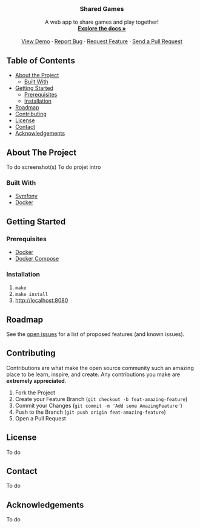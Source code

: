 <br />
<p align="center">
  <!-- <a href="#">
    <img src="./logo.png" alt="Logo" width="80" height="80">
  </a> -->

  <h3 align="center">Shared Games</h3>

  <p align="center">
    A web app to share games and play together!
    <br />
    <a href="https://github.com/IceMad/shared_games/"><strong>Explore the docs »</strong></a>
    <br />
    <br />
    <a href="https://github.com/IceMad/shared_games/">View Demo</a>
    ·
    <a href="https://github.com/IceMad/shared_games/issues">Report Bug</a>
    ·
    <a href="https://github.com/IceMad/shared_games/issues">Request Feature</a>
    ·
    <a href="https://github.com/IceMad/shared_games/pulls">Send a Pull Request</a>
  </p>
</p>

## Table of Contents

* [About the Project](#about-the-project)
  * [Built With](#built-with)
* [Getting Started](#getting-started)
  * [Prerequisites](#prerequisites)
  * [Installation](#installation)
* [Roadmap](#roadmap)
* [Contributing](#contributing)
* [License](#license)
* [Contact](#contact)
* [Acknowledgements](#acknowledgements)

## About The Project

To do screenshot(s)
To do projet intro

### Built With

* [Symfony](https://symfony.com/)
* [Docker](https://www.docker.com/)

## Getting Started

### Prerequisites

* [Docker](https://docs.docker.com/get-docker/)
* [Docker Compose](https://docs.docker.com/compose/install/)

### Installation

1. `make`
2. `make install`
3. [http://localhost:8080](http://localhost:8080)

## Roadmap

See the [open issues](https://github.com/IceMad/shared_games/issues) for a list of proposed features (and known issues).

## Contributing

Contributions are what make the open source community such an amazing place to be learn, inspire, and create. Any contributions you make are **extremely appreciated**.

1. Fork the Project
2. Create your Feature Branch (`git checkout -b feat-amazing-feature`)
3. Commit your Changes (`git commit -m 'Add some AmazingFeature'`)
4. Push to the Branch (`git push origin feat-amazing-feature`)
5. Open a Pull Request


## License

To do

## Contact

To do

## Acknowledgements

To do
